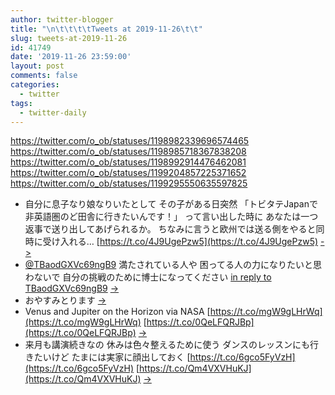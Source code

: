 ```yaml
---
author: twitter-blogger
title: "\n\t\t\t\tTweets at 2019-11-26\t\t"
slug: tweets-at-2019-11-26
id: 41749
date: '2019-11-26 23:59:00'
layout: post
comments: false
categories:
  - twitter
tags:
  - twitter-daily
---
```


https://twitter.com/o_ob/statuses/1198982339696574465 https://twitter.com/o_ob/statuses/1198985718367838208 https://twitter.com/o_ob/statuses/1198992914476462081 https://twitter.com/o_ob/statuses/1199204857225371652 https://twitter.com/o_ob/statuses/1199295550635597825  

*   自分に息子なり娘なりいたとして その子がある日突然 「トビタテJapanで非英語圏のど田舎に行きたいんです！」 って言い出した時に あなたは一つ返事で送り出してあげられるか。 ちなみに言うと欧州では送る側をやると同時に受け入れる… [https://t.co/4J9UgePzw5](https://t.co/4J9UgePzw5) [->](https://twitter.com/o_ob/statuses/1198982339696574465)
*   [@TBaodGXVc69ngB9](https://twitter.com/TBaodGXVc69ngB9) 満たされている人や 困ってる人の力になりたいと思わないで 自分の挑戦のために博士になってください [in reply to TBaodGXVc69ngB9](https://twitter.com/TBaodGXVc69ngB9/statuses/1198493855122804741) [->](https://twitter.com/o_ob/statuses/1198985718367838208)
*   おやすみとります [->](https://twitter.com/o_ob/statuses/1198992914476462081)
*   Venus and Jupiter on the Horizon via NASA [https://t.co/mgW9gLHrWq](https://t.co/mgW9gLHrWq) [https://t.co/0QeLFQRJBp](https://t.co/0QeLFQRJBp) [->](https://twitter.com/o_ob/statuses/1199204857225371652)
*   来月も講演続きなの 休みは色々整えるために使う ダンスのレッスンにも行きたいけど たまには実家に顔出しておく [https://t.co/6gco5FyVzH](https://t.co/6gco5FyVzH) [https://t.co/Qm4VXVHuKJ](https://t.co/Qm4VXVHuKJ) [->](https://twitter.com/o_ob/statuses/1199295550635597825)